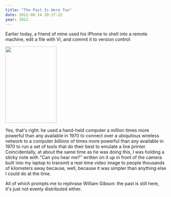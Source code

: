 ```yaml
---
title: "The Past Is Here Too"
date: 2012-06-14 20:37:22
year: 2012
---
```

Earlier today, a friend of mine used his iPhone to shell into a remote machine, edit a file with Vi, and commit it to version control:

<img src="{{'/files/2012/06/i.png' | relative_url}}" width="160" height="240" class="centered">

Yes, that's right: he used a hand-held computer a million times more powerful than any available in 1970 to connect over a ubiquitous wireless network to a computer <em>billions</em> of times more powerful than any available in 1970 to run a set of tools that do their best to emulate a line printer. Coincidentally, at about the same time as he was doing this, I was holding a sticky note with "Can you hear me?" written on it up in front of the camera built into my laptop to transmit a real-time video image to people thousands of kilometers away because, well, because it was simpler than anything else I could do at the time.

All of which prompts me to rephrase William Gibson: the past is still here, it's just not evenly distributed either.
